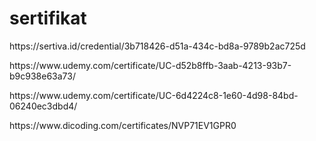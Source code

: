 # sertifikat
<p>https://sertiva.id/credential/3b718426-d51a-434c-bd8a-9789b2ac725d</p>
<p>https://www.udemy.com/certificate/UC-d52b8ffb-3aab-4213-93b7-b9c938e63a73/</p>
<p>https://www.udemy.com/certificate/UC-6d4224c8-1e60-4d98-84bd-06240ec3dbd4/</p>
<p>https://www.dicoding.com/certificates/NVP71EV1GPR0</p>
